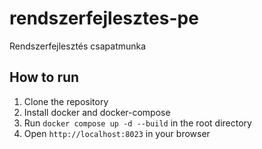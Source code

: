 # rendszerfejlesztes-pe

Rendszerfejlesztés csapatmunka⠀⠀

## How to run

1. Clone the repository
2. Install docker and docker-compose
3. Run `docker compose up -d --build` in the root directory
4. Open `http://localhost:8023` in your browser
